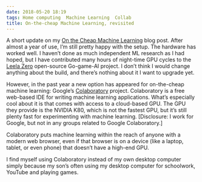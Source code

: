 ```yaml
---
date: 2018-05-20 18:19
tags: Home computing  Machine Learning  Collab
title: On-the-cheap Machine Learning, revisited
---
```


A short update on my
[On the Cheap Machine Learning](https://jackpal.github.io/posts/2017/06/On-the-cheap_Machine_Learning_computer/)
blog post. After almost a year of use, I’m still pretty happy
with the setup. The hardware has worked well. I haven’t done as much
independent ML research as I had hoped, but I have contributed many hours of
night-time GPU cycles to the [Leela Zero](https://github.com/gcp/leela-zero)
open-source Go-game-AI project. I don’t think I would change anything about
the build, and there’s nothing about it I want to upgrade yet.

However, in the past year a new option has appeared for on-the-cheap machine
learning: Google’s [Colaboratory](https://colab.research.google.com/notebooks/welcome.ipynb)
project. Colaboratory is a free web-based IDE for writing machine learning
applications. What’s especially cool about it is that comes with access to a
cloud-based GPU. The GPU they provide is the NVIDIA K80, which is not the
fastest GPU, but it’s still plenty fast for experimenting with machine
learning. [Disclosure: I work for Google, but not in any groups related to
Google Colaboratory.]

Colaboratory puts machine learning within the reach of anyone with a modern
web browser, even if that browser is on a device (like a laptop, tablet, or
even phone) that doesn’t have a high-end GPU.

I find myself using Colaboratory instead of my own desktop computer simply
because my son’s often using my desktop computer for schoolwork, YouTube and
playing games.

